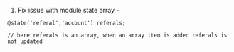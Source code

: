 1. Fix issue with module state array - 

```
@state('referal','account') referals;

// here referals is an array, when an array item is added referals is not updated
```